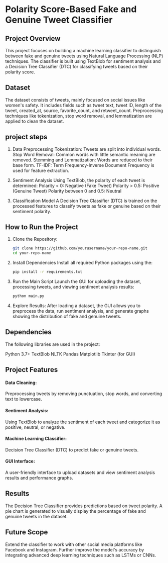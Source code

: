 # Polarity Score-Based Fake and Genuine Tweet Classifier

## Project Overview
This project focuses on building a machine learning classifier to distinguish between fake and genuine tweets using Natural Language Processing (NLP) techniques. The classifier is built using TextBlob for sentiment analysis and a Decision Tree Classifier (DTC) for classifying tweets based on their polarity score.
## Dataset
The dataset consists of tweets, mainly focused on social issues like women's safety. It includes fields such as tweet text, tweet ID, length of the tweet, created_at, source, favorite_count, and retweet_count.
Preprocessing techniques like tokenization, stop word removal, and lemmatization are applied to clean the dataset.
## project steps

1. Data Preprocessing
Tokenization: Tweets are split into individual words.
Stop Word Removal: Common words with little semantic meaning are removed.
Stemming and Lemmatization: Words are reduced to their base form.
TF-IDF: Term Frequency-Inverse Document Frequency is used for feature extraction.

2. Sentiment Analysis
Using TextBlob, the polarity of each tweet is determined:
Polarity < 0: Negative (Fake Tweet)
Polarity > 0.5: Positive (Genuine Tweet)
Polarity between 0 and 0.5: Neutral

3. Classification Model
A Decision Tree Classifier (DTC) is trained on the processed features to classify tweets as fake or genuine based on their sentiment polarity.
## How to Run the Project
1. Clone the Repository:
   ```bash
   git clone https://github.com/yourusername/your-repo-name.git
   cd your-repo-name
3. Install Dependencies Install all required Python packages using the:
   ```bash
   pip install -r requirements.txt
5. Run the Main Script Launch the GUI for uploading the dataset, processing tweets, and viewing sentiment analysis results:
    ```bash
    python main.py
    
7. Explore Results:
   After loading a dataset, the GUI allows you to preprocess the data, run sentiment analysis, and generate graphs showing the distribution of fake and genuine tweets.
## Dependencies
The following libraries are used in the project:

Python 3.7+
TextBlob
NLTK
Pandas
Matplotlib
Tkinter (for GUI)
## Project Features
#### Data Cleaning: 
Preprocessing tweets by removing punctuation, stop words, and converting text to lowercase.
#### Sentiment Analysis: 
Using TextBlob to analyze the sentiment of each tweet and categorize it as positive, neutral, or negative.
#### Machine Learning Classifier: 
Decision Tree Classifier (DTC) to predict fake or genuine tweets.
#### GUI Interface: 
A user-friendly interface to upload datasets and view sentiment analysis results and performance graphs.

## Results
The Decision Tree Classifier provides predictions based on tweet polarity.
A pie chart is generated to visually display the percentage of fake and genuine tweets in the dataset.

## Future Scope
Extend the classifier to work with other social media platforms like Facebook and Instagram.
Further improve the model's accuracy by integrating advanced deep learning techniques such as LSTMs or CNNs.



